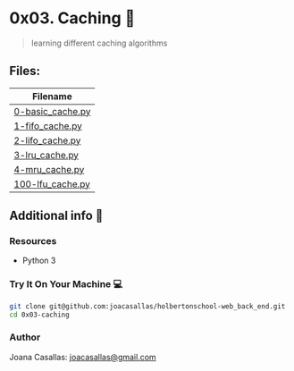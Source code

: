 # 0x03. Caching :girl:

> learning different caching algorithms

## Files:

| Filename |
| ------ |
| [0-basic_cache.py](https://github.com/joacasallas/holbertonschool-web_back_end/blob/master/0x03-caching/0-basic_cache.py)|
| [1-fifo_cache.py](https://github.com/joacasallas/holbertonschool-web_back_end/blob/master/0x03-caching/1-fifo_cache.py)|
| [2-lifo_cache.py](https://github.com/joacasallas/holbertonschool-web_back_end/blob/master/0x03-caching/2-lifo_cache.py)|
| [3-lru_cache.py](https://github.com/joacasallas/holbertonschool-web_back_end/blob/master/0x03-caching/3-lru_cache.py)|
| [4-mru_cache.py](https://github.com/joacasallas/holbertonschool-web_back_end/blob/master/0x03-caching/4-mru_cache.py)|
| [100-lfu_cache.py](https://github.com/joacasallas/holbertonschool-web_back_end/blob/master/0x03-caching/100-lfu_cache.py)|

## Additional info :construction:
### Resources

- Python 3

### Try It On Your Machine :computer:
```bash
git clone git@github.com:joacasallas/holbertonschool-web_back_end.git
cd 0x03-caching
```

### Author
Joana Casallas: joacasallas@gmail.com
